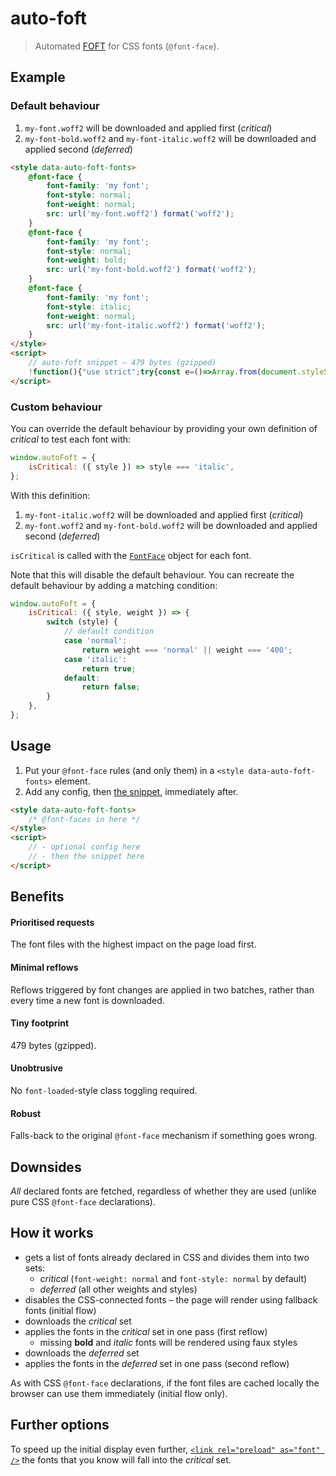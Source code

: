 # auto-foft

> Automated [FOFT](https://www.zachleat.com/web/foft) for CSS fonts (`@font-face`).

## Example

### Default behaviour

1. `my-font.woff2` will be downloaded and applied first (_critical_)
2. `my-font-bold.woff2` and `my-font-italic.woff2` will be downloaded and applied second (_deferred_)

```html
<style data-auto-foft-fonts>
    @font-face {
        font-family: 'my font';
        font-style: normal;
        font-weight: normal;
        src: url('my-font.woff2') format('woff2');
    }
    @font-face {
        font-family: 'my font';
        font-style: normal;
        font-weight: bold;
        src: url('my-font-bold.woff2') format('woff2');
    }
    @font-face {
        font-family: 'my font';
        font-style: italic;
        font-weight: normal;
        src: url('my-font-italic.woff2') format('woff2');
    }
</style>
<script>
    // auto-foft snippet – 479 bytes (gzipped)
    !function(){"use strict";try{const e=()=>Array.from(document.styleSheets).find((o=>void 0!==o.ownerNode.dataset.autoFoftFonts));var o,t;const r=null!==(t=null===(o=window.autoFoft)||void 0===o?void 0:o.isCritical)&&void 0!==t?t:({style:o,weight:t})=>"normal"===o&&("normal"===t||"400"===t),n=o=>o.reduce(((o,t)=>(r(t)?o.critical.push(t):o.deferred.push(t),o)),{critical:[],deferred:[]}),d=o=>Promise.all(o.map((o=>(o.load(),o.loaded)))).then((()=>{requestAnimationFrame((()=>{o.forEach((o=>{document.fonts.add(o)}))}))}));if("fonts"in document){const o=e();if(o)try{const t=Array.from(document.fonts);o.disabled=!0;const{critical:e,deferred:r}=n(t);d(e).then((()=>{d(r)}))}catch(t){console.error(t),o.disabled=!1}else console.warn("Could not find '[data-auto-foft-fonts]' stylesheet.")}}catch(o){console.error(o)}}();
</script>
```

### Custom behaviour

You can override the default behaviour by providing your own definition of _critical_ to test each font with:

```js
window.autoFoft = {
    isCritical: ({ style }) => style === 'italic',
};
```

With this definition:

1. `my-font-italic.woff2` will be downloaded and applied first (_critical_)
2. `my-font.woff2` and `my-font-bold.woff2` will be downloaded and applied second (_deferred_)

`isCritical` is called with the [`FontFace`](https://developer.mozilla.org/en-US/docs/Web/API/FontFace) object for each font.

Note that this will disable the default behaviour. You can recreate the default behaviour by adding a matching condition:

```js
window.autoFoft = {
    isCritical: ({ style, weight }) => {
        switch (style) {
            // default condition
            case 'normal':
                return weight === 'normal' || weight === '400';
            case 'italic':
                return true;
            default:
                return false;
        }
    },
};
```

## Usage

1. Put your `@font-face` rules (and only them) in a `<style data-auto-foft-fonts>` element.
2. Add any config, then [the snippet](dist/snippet.min.js), immediately after.

```html
<style data-auto-foft-fonts>
    /* @font-faces in here */
</style>
<script>
    // - optional config here
    // - then the snippet here
</script>
```

## Benefits

#### Prioritised requests

The font files with the highest impact on the page load first.

#### Minimal reflows

Reflows triggered by font changes are applied in two batches, rather than every time a new font is downloaded.

#### Tiny footprint

479 bytes (gzipped).

#### Unobtrusive

No `font-loaded`-style class toggling required.

#### Robust

Falls-back to the original `@font-face` mechanism if something goes wrong.

## Downsides

_All_ declared fonts are fetched, regardless of whether they are used (unlike pure CSS `@font-face` declarations).

## How it works

-   gets a list of fonts already declared in CSS and divides them into two sets:
    -   _critical_ (`font-weight: normal` and `font-style: normal` by default)
    -   _deferred_ (all other weights and styles)
-   disables the CSS-connected fonts – the page will render using fallback fonts (initial flow)
-   downloads the _critical_ set
-   applies the fonts in the _critical_ set in one pass (first reflow)
    -   missing **bold** and _italic_ fonts will be rendered using faux styles
-   downloads the _deferred_ set
-   applies the fonts in the _deferred_ set in one pass (second reflow)

As with CSS `@font-face` declarations, if the font files are cached locally the browser can use them immediately (initial flow only).

## Further options

To speed up the initial display even further, [`<link rel="preload" as="font" />`](https://developer.mozilla.org/en-US/docs/Web/HTML/Preloading_content) the fonts that you know will fall into the _critical_ set.
